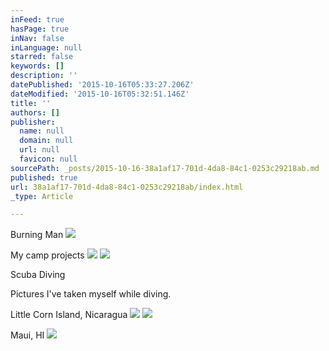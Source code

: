 ```yaml
---
inFeed: true
hasPage: true
inNav: false
inLanguage: null
starred: false
keywords: []
description: ''
datePublished: '2015-10-16T05:33:27.206Z'
dateModified: '2015-10-16T05:32:51.146Z'
title: ''
authors: []
publisher:
  name: null
  domain: null
  url: null
  favicon: null
sourcePath: _posts/2015-10-16-38a1af17-701d-4da8-84c1-0253c29218ab.md
published: true
url: 38a1af17-701d-4da8-84c1-0253c29218ab/index.html
_type: Article

---
```

Burning Man
![](https://the-grid-user-content.s3-us-west-2.amazonaws.com/8835d61f-d94e-499b-a33c-7378fa6b7faf.png)

My camp projects
![](https://the-grid-user-content.s3-us-west-2.amazonaws.com/e4b198e1-31fe-493e-af86-247c30ed57bd.JPG)
![](https://the-grid-user-content.s3-us-west-2.amazonaws.com/91b2442d-35f2-4d45-906c-194a5d0da1e7.jpg)

Scuba Diving

Pictures I've taken myself while diving.

Little Corn Island, Nicaragua
![](https://the-grid-user-content.s3-us-west-2.amazonaws.com/dbb94568-c561-4882-87e1-99dfdd90fe88.jpg)
![](https://the-grid-user-content.s3-us-west-2.amazonaws.com/18feb133-9848-4511-b11c-ff998f1e6666.jpg)

Maui, HI
![](https://the-grid-user-content.s3-us-west-2.amazonaws.com/907bb438-6b68-4737-9c1d-61db081cdb4b.JPG)
